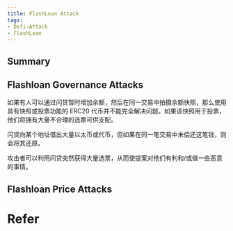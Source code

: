 ```yaml
---
title: FlashLoan Attack
tags:
- Defi-Attack
- FlashLoan
---
```

## Summary

## Flashloan Governance Attacks
如果有人可以通过闪贷暂时增加余额，然后在同一交易中拍摄余额快照，那么使用具有快照或投票功能的 ERC20 代币并不能完全解决问题。如果该快照用于投票，他们将拥有大量不合理的选票可供支配。

闪贷向某个地址借出大量以太币或代币，但如果在同一笔交易中未偿还这笔钱，则会将其还原。

攻击者可以利用闪贷突然获得大量选票，从而使提案对他们有利和/或做一些恶意的事情。


## Flashloan Price Attacks 

# Refer
